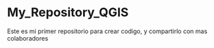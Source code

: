 # My_Repository_QGIS
Este es mi primer repositorio para crear codigo, y compartirlo con mas colaboradores

